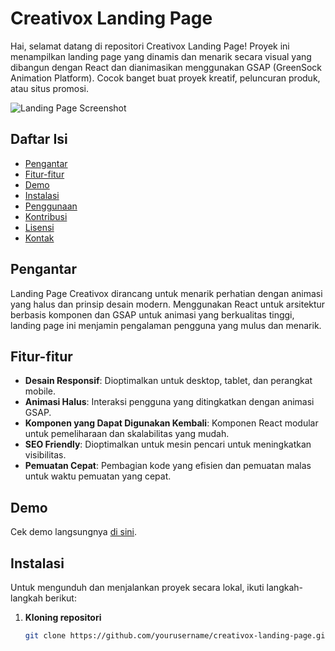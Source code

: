 # Creativox Landing Page

Hai, selamat datang di repositori Creativox Landing Page! Proyek ini menampilkan landing page yang dinamis dan menarik secara visual yang dibangun dengan React dan dianimasikan menggunakan GSAP (GreenSock Animation Platform). Cocok banget buat proyek kreatif, peluncuran produk, atau situs promosi.

![Landing Page Screenshot](path_to_screenshot.png)

## Daftar Isi

- [Pengantar](#pengantar)
- [Fitur-fitur](#fitur-fitur)
- [Demo](#demo)
- [Instalasi](#instalasi)
- [Penggunaan](#penggunaan)
- [Kontribusi](#kontribusi)
- [Lisensi](#lisensi)
- [Kontak](#kontak)

## Pengantar

Landing Page Creativox dirancang untuk menarik perhatian dengan animasi yang halus dan prinsip desain modern. Menggunakan React untuk arsitektur berbasis komponen dan GSAP untuk animasi yang berkualitas tinggi, landing page ini menjamin pengalaman pengguna yang mulus dan menarik.

## Fitur-fitur

- **Desain Responsif**: Dioptimalkan untuk desktop, tablet, dan perangkat mobile.
- **Animasi Halus**: Interaksi pengguna yang ditingkatkan dengan animasi GSAP.
- **Komponen yang Dapat Digunakan Kembali**: Komponen React modular untuk pemeliharaan dan skalabilitas yang mudah.
- **SEO Friendly**: Dioptimalkan untuk mesin pencari untuk meningkatkan visibilitas.
- **Pemuatan Cepat**: Pembagian kode yang efisien dan pemuatan malas untuk waktu pemuatan yang cepat.

## Demo

Cek demo langsungnya [di sini](https://your-demo-link.com).

## Instalasi

Untuk mengunduh dan menjalankan proyek secara lokal, ikuti langkah-langkah berikut:

1. **Kloning repositori**
   ```sh
   git clone https://github.com/yourusername/creativox-landing-page.git
